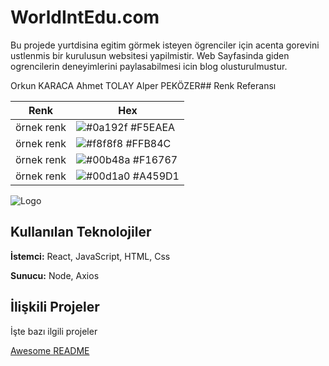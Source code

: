 
# WorldIntEdu.com

Bu projede yurtdisina egitim görmek isteyen ögrenciler için acenta gorevini ustlenmis bir kurulusun websitesi yapilmistir.
Web Sayfasinda giden ogrencilerin deneyimlerini paylasabilmesi icin blog olusturulmustur.




Orkun KARACA
Ahmet TOLAY
Alper PEKÖZER## Renk Referansı

| Renk             | Hex                                                                |
| ----------------- | ------------------------------------------------------------------ |
| örnek renk | ![#0a192f](https://via.placeholder.com/10/0a192f?text=+) #F5EAEA |
| örnek renk | ![#f8f8f8](https://via.placeholder.com/10/f8f8f8?text=+) #FFB84C |
| örnek renk | ![#00b48a](https://via.placeholder.com/10/00b48a?text=+) #F16767 |
| örnek renk | ![#00d1a0](https://via.placeholder.com/10/00b48a?text=+) #A459D1 | 
![Logo](https://i.ibb.co/6r1chNT/world.png)

    
## Kullanılan Teknolojiler

**İstemci:** React, JavaScript, HTML, Css

**Sunucu:** Node, Axios

  
## İlişkili Projeler

İşte bazı ilgili projeler

[Awesome README](https://github.com/matiassingers/awesome-readme)

  